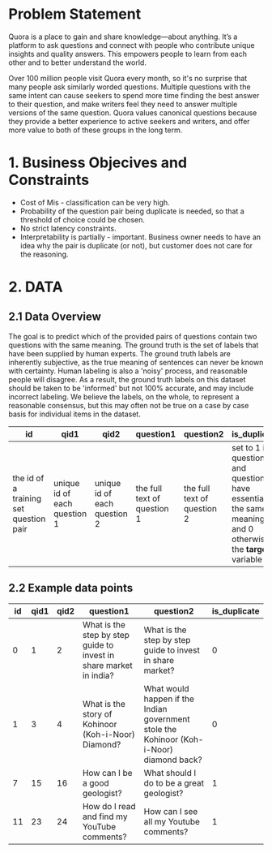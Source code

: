 # Problem Statement
Quora is a place to gain and share knowledge—about anything. It’s a platform to ask questions and connect with people who contribute unique insights and quality answers. This empowers people to learn 
from each other and to better understand the world.

Over 100 million people visit Quora every month, so it's no surprise that many people ask similarly worded questions. Multiple questions with the same intent can cause seekers to spend more time finding 
the best answer to their question, and make writers feel they need to answer multiple versions of the same question. Quora values canonical questions because they provide a better experience to active 
seekers and writers, and offer more value to both of these groups in the long term.

# 1. Business Objecives and Constraints
- Cost of Mis - classification can be very high.
- Probability of the question pair being duplicate is needed,
 so that a threshold of choice could be chosen.
- No strict latency constraints.
- Interpretability is partially - important. Business owner needs to have an idea why the pair is duplicate (or not), but customer does not care for the reasoning.

# 2. DATA
## 2.1 Data Overview
The goal is to predict which of the provided pairs of questions contain two questions with the same meaning. The ground truth is the set of labels that have been supplied by human experts. The ground truth labels are inherently subjective, as the true meaning of sentences can never be known with certainty. Human labeling is also a 'noisy' process, and reasonable people will disagree. As a result, the ground truth labels on this dataset should be taken to be 'informed' but not 100% accurate, and may include incorrect labeling. We believe the labels, on the whole, to represent a reasonable consensus, but this may often not be true on a case by case basis for individual items in the dataset.

id | qid1 | qid2 | question1 | question2 | is_duplicate
---|------|------|-----------|-----------|-------------
the id of a training set question pair | unique id of each question 1 | unique id of each question 2 | the full text of question 1 | the full text of question 2 |set to 1 if question1 and question2 have essentially the same meaning, and 0 otherwise. the **target** variable

## 2.2 Example data points
id | qid1 | qid2 | question1 | question2 | is_duplicate
---|------|------|-----------|-----------|-------------
0 | 1 | 2 | What is the step by step guide to invest in share market in india? | What is the step by step guide to invest in share market?| 0
1|3|4|What is the story of Kohinoor (Koh-i-Noor) Diamond?|What would happen if the Indian government stole the Kohinoor (Koh-i-Noor) diamond back?|0
7|15|16|How can I be a good geologist?|What should I do to be a great geologist?|1
11|23|24|How do I read and find my YouTube comments?|How can I see all my Youtube comments?|1
